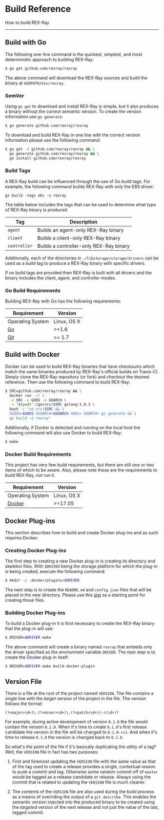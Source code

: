 # Build Reference

How to build REX-Ray

---

## Build with Go
The following one-line command is the quickest, simplest, and most
deterministic approach to building REX-Ray:

```bash
$ go get github.com/rexray/rexray
```

The above command will download the REX-Ray sources and build the
binary at `$GOPATH/bin/rexray`.

### SemVer
Using `go get` to download and install REX-Ray is simple, but it also
produces a binary without the correct semantic version. To create
the version information use `go generate`:

```bash
$ go generate github.com/rexray/rexray
```

To download and build REX-Ray in one line with the correct version
information please use the following command:

```bash
$ go get -d github.com/rexray/rexray && \
  go generate github.com/rexray/rexray && \
  go install github.com/rexray/rexray
```

### Build Tags
A REX-Ray build can be influenced through the use of Go build tags. For
example, the following command builds REX-Ray with only the EBS driver:

```
go build -tags ebs -o rexray
```

The table below includes the tags that can be used to determine what
type of REX-Ray binary is produced.

| Tag | Description |
|-----|-------------|
| `agent` | Builds an agent-only REX-Ray binary |
| `client` | Builds a client-only REX-Ray binary |
| `controller` | Builds a controller-only REX-Ray binary |

Additionally, each of the directories in `./libstorage/storage/drivers`
can be used as a build tag to produce a REX-Ray binary with specific
drivers.

If no build tags are provided then REX-Ray is built with all drivers
and the binary includes the client, agent, and controller modes.

### Go Build Requirements
Building REX-Ray with Go has the following requirements:

Requirement | Version
------------|--------
Operating System | Linux, OS X
[Go](https://golang.org/) | >=1.6
[Git](https://git-scm.com/) | >= 1.7

## Build with Docker
Docker can be used to build REX-Ray binaries that have checksums which
match the same binaries produced by REX-Ray's official builds on
Travis-CI. Simply clone the REX-Ray repository (or fork) and checkout
the desired reference. Then use the following command to build REX-Ray:

```bash
$ SRC=github.com/rexray/rexray && \
  docker run -it \
  -e SRC -e GOOS -e GOARCH \
  -v "$(pwd)":/go/src/$SRC golang:1.8.3 \
  bash -c "cd src/$SRC && \
  XGOOS=$GOOS XGOARCH=$GOARCH GOOS= GOARCH= go generate && \
  go build -o rexray"
```

Additionally, if Docker is detected and running on the local host the
following command will also use Docker to build REX-Ray:

```bash
$ make
```

### Docker Build Requirements
This project has very few build requirements, but there are still one or two
items of which to be aware. Also, please note these are the requirements to
*build* REX-Ray, not run it.

Requirement | Version
------------|--------
Operating System | Linux, OS X
[Docker](https://www.docker.com/) | >=17.05

## Docker Plug-ins
This section describes how to build and create Docker plug-ins
and as such requires Docker.

### Creating Docker Plug-ins
The first step to creating a new Docker plug-in is creating its
directory and skeleton files. With `$DRIVER` being the storage platform
for which the plug-in is being created, execute the following command:

```bash
$ mkdir -p .docker/plugins/$DRIVER
```

The next step is to create the `README.md` and `config.json` files
that will be placed in the new directory. Please use this
[gist](https://gist.github.com/akutz/0212d43ddf502aa52ccfffc866320e7f)
as a starting point for creating those files.

### Building Docker Plug-ins
To build a Docker plug-in it is first necessary to create the REX-Ray
binary that the plug-in will use:

```bash
$ DRIVER=$DRIVER make
```

The above command will create a binary named `rexray` that embeds
only the driver specified as the environment variable `DRIVER`.
The next step is to create the Docker plug-in itself:

```bash
$ DRIVER=$DRIVER make build-docker-plugin
```

## Version File
There is a file at the root of the project named `VERSION`. The file contains
a single line with the *target* version of the project in the file. The version
follows the format:

  `(?<major>\d+)\.(?<minor>\d+)\.(?<patch>\d+)(-rc\d+)?`

For example, during active development of version `0.1.0` the file would
contain the version `0.1.0`. When it's time to create `0.1.0`'s first
release candidate the version in the file will be changed to `0.1.0-rc1`. And
when it's time to release `0.1.0` the version is changed back to `0.1.0`.

So what's the point of the file if it's basically duplicating the utility of a
tag? Well, the `VERSION` file in fact has two purposes:

  1. First and foremost updating the `VERSION` file with the same value as that
     of the tag used to create a release provides a single, contextual reason to
     push a commit and tag. Otherwise some random commit off of `master` would
     be tagged as a release candidate or release. Always using the commit that
     is related to updating the `VERSION` file is much cleaner.

  2. The contents of the `VERSION` file are also used during the build process
     as a means of overriding the output of a `git describe`. This enables the
     semantic version injected into the produced binary to be created using
     the *targeted* version of the next release and not just the value of the
     last, tagged commit.

